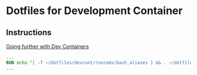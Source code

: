 # Dotfiles for Development Container

## Instructions

[Going further with Dev Containers](https://microsoft.github.io/code-with-engineering-playbook/developer-experience/going-further/#allow-some-customization)

```dockerfile
...
RUN echo "[ -f ~/dotfiles/devcont/runcoms/bash_aliases ] && . ~/dotfiles/devcont/runcoms/bash_aliases" >> ~/.bash_aliases;
...
```
